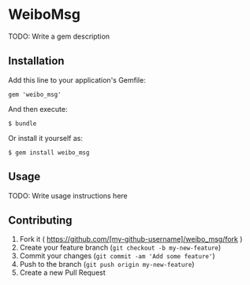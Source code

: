 # WeiboMsg

TODO: Write a gem description

## Installation

Add this line to your application's Gemfile:

    gem 'weibo_msg'

And then execute:

    $ bundle

Or install it yourself as:

    $ gem install weibo_msg

## Usage

TODO: Write usage instructions here

## Contributing

1. Fork it ( https://github.com/[my-github-username]/weibo_msg/fork )
2. Create your feature branch (`git checkout -b my-new-feature`)
3. Commit your changes (`git commit -am 'Add some feature'`)
4. Push to the branch (`git push origin my-new-feature`)
5. Create a new Pull Request
